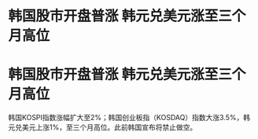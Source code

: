 # 韩国股市开盘普涨 韩元兑美元涨至三个月高位

# 韩国股市开盘普涨 韩元兑美元涨至三个月高位

韩国KOSPI指数涨幅扩大至2%；韩国创业板指（KOSDAQ）指数大涨3.5%，韩元兑美元上涨1%，至三个月高位。此前韩国宣布将禁止做空。

